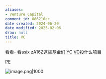 ```yaml
---
aliases:
- Venture Capital
comment_id: 686210ec
date created: 2024-06-20
date modified: 2025-02-06
draw: null
title: VC
---
```

看看- 看asix zA16Z这些基金们 [YC](YC) [VC](VC.md)投什么项目

<!-- more -->

[PE](PE.md)

![image.png|1000](https://imagehosting4picgo.oss-cn-beijing.aliyuncs.com/imagehosting/fix-dir%2Fpicgo%2Fpicgo-clipboard-images%2F2024%2F07%2F13%2F19-17-20-d7149d501530eb8abb6dd55abafea762-20240713191720-2f28f5.png)
